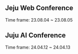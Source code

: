 ## Jeju Web Conference
Time frame: 23.08.04 ~ 23.08.05

## Juju AI Conference
Time frame: 24.04.12 ~ 24.04.13